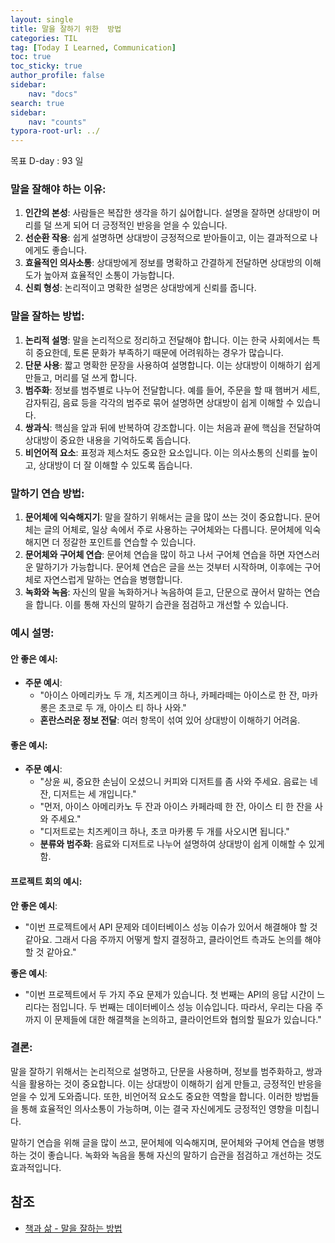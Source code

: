 ```yaml
---
layout: single
title: 말을 잘하기 위한  방법
categories: TIL
tag: [Today I Learned, Communication]
toc: true
toc_sticky: true
author_profile: false
sidebar:
    nav: "docs"
search: true
sidebar:
    nav: "counts"
typora-root-url: ../
---
```

목표 D-day : 93 일  

### 말을 잘해야 하는 이유:

1. **인간의 본성**: 사람들은 복잡한 생각을 하기 싫어합니다. 설명을 잘하면 상대방이 머리를 덜 쓰게 되어 더 긍정적인 반응을 얻을 수 있습니다.
2. **선순환 작용**: 쉽게 설명하면 상대방이 긍정적으로 받아들이고, 이는 결과적으로 나에게도 좋습니다.
3. **효율적인 의사소통**: 상대방에게 정보를 명확하고 간결하게 전달하면 상대방의 이해도가 높아져 효율적인 소통이 가능합니다.
4. **신뢰 형성**: 논리적이고 명확한 설명은 상대방에게 신뢰를 줍니다.

### 말을 잘하는 방법:

1. **논리적 설명**: 말을 논리적으로 정리하고 전달해야 합니다. 이는 한국 사회에서는 특히 중요한데, 토론 문화가 부족하기 때문에 어려워하는 경우가 많습니다.
2. **단문 사용**: 짧고 명확한 문장을 사용하여 설명합니다. 이는 상대방이 이해하기 쉽게 만들고, 머리를 덜 쓰게 합니다.
3. **범주화**: 정보를 범주별로 나누어 전달합니다. 예를 들어, 주문을 할 때 햄버거 세트, 감자튀김, 음료 등을 각각의 범주로 묶어 설명하면 상대방이 쉽게 이해할 수 있습니다.
4. **쌍과식**: 핵심을 앞과 뒤에 반복하여 강조합니다. 이는 처음과 끝에 핵심을 전달하여 상대방이 중요한 내용을 기억하도록 돕습니다.
5. **비언어적 요소**: 표정과 제스처도 중요한 요소입니다. 이는 의사소통의 신뢰를 높이고, 상대방이 더 잘 이해할 수 있도록 돕습니다.

### 말하기 연습 방법:

1. **문어체에 익숙해지기**: 말을 잘하기 위해서는 글을 많이 쓰는 것이 중요합니다. 문어체는 글의 어체로, 일상 속에서 주로 사용하는 구어체와는 다릅니다. 문어체에 익숙해지면 더 정갈한 포인트를 연습할 수 있습니다.
2. **문어체와 구어체 연습**: 문어체 연습을 많이 하고 나서 구어체 연습을 하면 자연스러운 말하기가 가능합니다. 문어체 연습은 글을 쓰는 것부터 시작하며, 이후에는 구어체로 자연스럽게 말하는 연습을 병행합니다.
3. **녹화와 녹음**: 자신의 말을 녹화하거나 녹음하여 듣고, 단문으로 끊어서 말하는 연습을 합니다. 이를 통해 자신의 말하기 습관을 점검하고 개선할 수 있습니다.

### 예시 설명:

#### 안 좋은 예시:

- **주문 예시**:
  - "아이스 아메리카노 두 개, 치즈케이크 하나, 카페라떼는 아이스로 한 잔, 마카롱은 초코로 두 개, 아이스 티 하나 사와."
  - **혼란스러운 정보 전달**: 여러 항목이 섞여 있어 상대방이 이해하기 어려움.

#### 좋은 예시:

- **주문 예시**:
  - "상윤 씨, 중요한 손님이 오셨으니 커피와 디저트를 좀 사와 주세요. 음료는 네 잔, 디저트는 세 개입니다."
  - "먼저, 아이스 아메리카노 두 잔과 아이스 카페라떼 한 잔, 아이스 티 한 잔을 사와 주세요."
  - "디저트로는 치즈케이크 하나, 초코 마카롱 두 개를 사오시면 됩니다."
  - **분류와 범주화**: 음료와 디저트로 나누어 설명하여 상대방이 쉽게 이해할 수 있게 함.

#### 프로젝트 회의 예시:

**안 좋은 예시**:

- "이번 프로젝트에서 API 문제와 데이터베이스 성능 이슈가 있어서 해결해야 할 것 같아요. 그래서 다음 주까지 어떻게 할지 결정하고, 클라이언트 측과도 논의를 해야 할 것 같아요."

**좋은 예시**:
- "이번 프로젝트에서 두 가지 주요 문제가 있습니다. 첫 번째는 API의 응답 시간이 느리다는 점입니다. 두 번째는 데이터베이스 성능 이슈입니다. 따라서, 우리는 다음 주까지 이 문제들에 대한 해결책을 논의하고, 클라이언트와 협의할 필요가 있습니다."

### 결론:

말을 잘하기 위해서는 논리적으로 설명하고, 단문을 사용하며, 정보를 범주화하고, 쌍과식을 활용하는 것이 중요합니다. 이는 상대방이 이해하기 쉽게 만들고, 긍정적인 반응을 얻을 수 있게 도와줍니다. 또한, 비언어적 요소도 중요한 역할을 합니다. 이러한 방법들을 통해 효율적인 의사소통이 가능하며, 이는 결국 자신에게도 긍정적인 영향을 미칩니다.

말하기 연습을 위해 글을 많이 쓰고, 문어체에 익숙해지며, 문어체와 구어체 연습을 병행하는 것이 좋습니다. 녹화와 녹음을 통해 자신의 말하기 습관을 점검하고 개선하는 것도 효과적입니다.



## 참조

+ [책과 삶 - 말을 잘하는 방법](https://youtu.be/BnMi5E8JST4?feature=shared)
